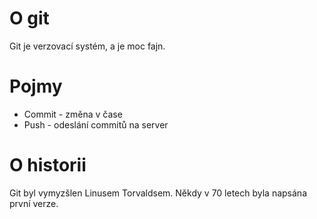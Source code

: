 # O git

Git je verzovací systém, a je moc fajn.


# Pojmy
* Commit - změna v čase
* Push - odeslání commitů na server

# O historii

Git byl vymyzšlen Linusem Torvaldsem. Někdy v 70 letech byla napsána první verze.